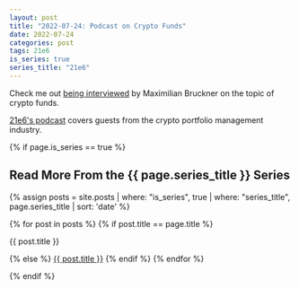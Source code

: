 ```yaml
---
layout: post
title: "2022-07-24: Podcast on Crypto Funds"
date: 2022-07-24
categories: post
tags: 21e6
is_series: true
series_title: "21e6"
---
```

Check me out [being interviewed](https://open.spotify.com/episode/0ucfbvFGrU7AGtsLxDCVly?si=0a9761d2fd174942&nd=1) by Maximilian Bruckner on the topic of crypto funds.

[21e6's podcast](https://assets.21e6.io/crypto-for-family-offices/new-podcast-krypto-im-portfolio-launched) covers guests from the crypto portfolio management industry.

{% if page.is_series == true %}
<h2 class="text-success p-3 pb-0">Read More From the {{ page.series_title }} Series</h2>
{% assign posts = site.posts | where: "is_series", true | where: "series_title", page.series_title | sort: 'date' %}
 
{% for post in posts %}
        {% if post.title == page.title %}
 <p class="nav-link bullet-pointer mb-0">{{ post.title }}</p>
        {% else %}
 <a class="nav-link bullet-hash" href="{{ post.url }}">{{ post.title }}</a>
        {% endif %}
{% endfor %}

{% endif %}